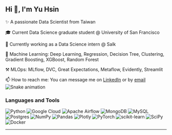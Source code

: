 ## Hi 👋, I'm Yu Hsin

✨ A passionate Data Scientist from Taiwan<br>

🎓 Current Data Science graduate student @ University of San Francisco<br>

💼 Currently working as a Data Science intern @ Salk<br>

🤖 Machine Learning: Deep Learning, Regression, Decision Tree, Clustering, Gradient Boosting, XGBoost, Random Forest<br>

⚒ MLOps: MLflow, DVC, Great Expectations, Metaflow, Evidently, Streamlit<br>

📫 How to reach me: You can message me on [LinkedIn](https://www.linkedin.com/in/yuhsin-wang/) or by [email](mailto:yuhsinwang1202@gmail.com)
![Snake animation](https://github.com/wangyuhsin/wangyuhsin/blob/output/github-contribution-grid-snake.svg)

### Languages and Tools

![Python](https://img.shields.io/badge/python-3670A0?style=for-the-badge&logo=python&logoColor=ffdd54) ![Google Cloud](https://img.shields.io/badge/Google%20Cloud-%234285F4.svg?style=for-the-badge&logo=google-cloud&logoColor=white) ![Apache Airflow](https://img.shields.io/badge/Apache%20Airflow-017CEE?style=for-the-badge&logo=Apache%20Airflow&logoColor=white) ![MongoDB](https://img.shields.io/badge/MongoDB-%234ea94b.svg?style=for-the-badge&logo=mongodb&logoColor=white) ![MySQL](https://img.shields.io/badge/mysql-%2300f.svg?style=for-the-badge&logo=mysql&logoColor=white) ![Postgres](https://img.shields.io/badge/postgres-%23316192.svg?style=for-the-badge&logo=postgresql&logoColor=white) ![NumPy](https://img.shields.io/badge/numpy-%23013243.svg?style=for-the-badge&logo=numpy&logoColor=white) ![Pandas](https://img.shields.io/badge/pandas-%23150458.svg?style=for-the-badge&logo=pandas&logoColor=white) ![Plotly](https://img.shields.io/badge/Plotly-%233F4F75.svg?style=for-the-badge&logo=plotly&logoColor=white) ![PyTorch](https://img.shields.io/badge/PyTorch-%23EE4C2C.svg?style=for-the-badge&logo=PyTorch&logoColor=white) ![scikit-learn](https://img.shields.io/badge/scikit--learn-%23F7931E.svg?style=for-the-badge&logo=scikit-learn&logoColor=white) ![SciPy](https://img.shields.io/badge/SciPy-%230C55A5.svg?style=for-the-badge&logo=scipy&logoColor=%white) ![Docker](https://img.shields.io/badge/docker-%230db7ed.svg?style=for-the-badge&logo=docker&logoColor=white)

<!-- ![](https://github-readme-stats.vercel.app/api/top-langs/?username=wangyuhsin&theme=radical&hide_border=false&include_all_commits=false&count_private=false&layout=compact) -->
---
